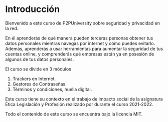 # Introducción

Bienvenido a este curso de P2PUniversity sobre seguridad y privacidad en la red.

En él aprenderás de qué manera pueden terceras personas obtener tus datos personales mientras navegas por internet y cómo puedes evitarlo.
Además, aprenderás a usar herramientas para aumentar la seguridad de tus cuentas online, y comprenderás qué empresas están ya en posesión de algunos de tus datos personales.

El curso se divide en 3 módulos
  1. Trackers en Internet. <enlazar>
  2. Gestores de Contraseñas. <enlazar>
  3. Términos y condiciones, huella digital. <enlazar>


Este curso tiene su contexto en el trabajo de impacto social de la asignatura Ética Legislación y Profesión realizado por <Nombres> durante el curso 2021-2022.
  
Todo el contenido de este curso se encuentra bajo la licencia MIT.
  


